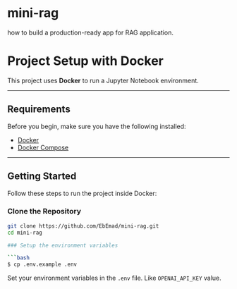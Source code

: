 # mini-rag
how to build a production-ready app for RAG application.


#  Project Setup with Docker

This project uses **Docker** to run a Jupyter Notebook environment.

---

##  Requirements
Before you begin, make sure you have the following installed:
- [Docker](https://docs.docker.com/get-docker/)
- [Docker Compose](https://docs.docker.com/compose/install/)

---

##  Getting Started

Follow these steps to run the project inside Docker:

### Clone the Repository
```bash
git clone https://github.com/EbEmad/mini-rag.git
cd mini-rag

### Setup the environment variables

```bash
$ cp .env.example .env
```

Set your environment variables in the `.env` file. Like `OPENAI_API_KEY` value.